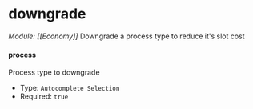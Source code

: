 # downgrade
*Module: [[Economy]]*
Downgrade a process type to reduce it's slot cost
#### process
Process type to downgrade
- Type: `Autocomplete Selection`
- Required: `true`